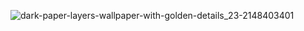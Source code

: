 ![dark-paper-layers-wallpaper-with-golden-details_23-2148403401](https://user-images.githubusercontent.com/106025226/169707407-d49f79e3-707c-4ce6-996a-2a6b8a63a9c3.png)
